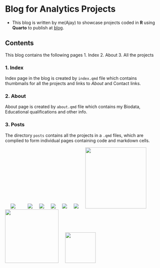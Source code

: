 # Blog for Analytics Projects

-   This blog is written by me(Ajay) to showcase projects coded in **R** using **Quarto** to publish at [blog](https://ajay333a.quarto.pub/ajay333a/).

## Contents

This blog contains the following pages 1. Index 2. About 3. All the projects

### 1. Index

Index page in the blog is created by `index.qmd` file which contains thumbmails for all the projects and links to *About* and Contact links.

### 2. About

About page is created by `about.qmd` file which contains my Biodata, Educational qualifications and other info.

### 3. Posts

The directory `posts` contains all the projects in a `.qmd` files, which are complied to form individual pages containing code and markdown cells.

  <img src="https://img.shields.io/github/languages/code-size/ajay333a/personal_blog?style=for-the-badge"/>     <img src="https://img.shields.io/github/repo-size/ajay333a/personal_blog?color=purple&amp;style=for-the-badge"/>   <img src="https://img.shields.io/github/languages/count/ajay333a/personal_blog?color=green&amp;style=for-the-badge"/>   <img src="https://img.shields.io/github/languages/top/ajay333a/personal_blog?color=orange&amp;style=for-the-badge"/>   <img src="https://img.shields.io/github/commit-activity/m/ajay333a/personal_blog?color=lime&amp;style=for-the-badge"/>   <img src="https://img.shields.io/github/last-commit/ajay333a/personal_blog?color=darkgreen&amp;style=for-the-badge"/>   <img src="https://tokei.rs/b1/github/ajay333a/personal_blog?category=code" width="200"/>   <img src="https://tokei.rs/b1/github/ajay333a/personal_blog?category=lines" width="175"/>   <img src="https://tokei.rs/b1/github/ajay333a/personal_blog?category=files" width="100"/>  
